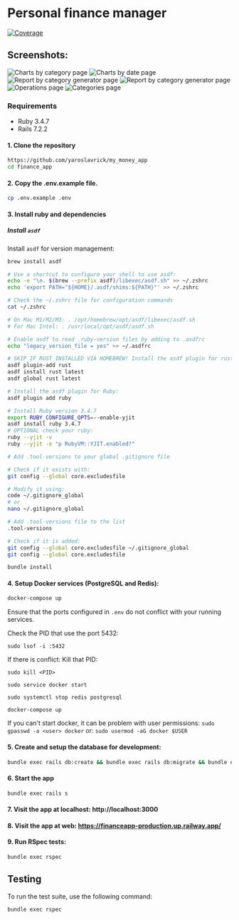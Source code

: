# Personal finance manager
[![Coverage](badge.svg)](https://github.com/yaroslavrick/my_money_app)

## Screenshots:

![Charts by category page](public/screenshots/by_category_chart.png)
![Charts by date page](public/screenshots/by_date_chart.png)
![Report by category generator page](public/screenshots/report_by_category_generator_page.png.png)
![Report by category generator page](public/screenshots/report_by_date_generator_page.png)
![Operations page](public/screenshots/operations_page.png)
![Categories page](public/screenshots/categories_page.png)

### Requirements

- Ruby 3.4.7
- Rails 7.2.2

#### 1. Clone the repository

```zsh
https://github.com/yaroslavrick/my_money_app
cd finance_app
```

#### 2. Copy the .env.example file.

```zsh
cp .env.example .env
```

#### 3. Install ruby and dependencies

##### Install `asdf`

Install `asdf` for version management:

```zsh
brew install asdf
```

```zsh
# Use a shortcut to configure your shell to use asdf:
echo -e "\n. $(brew --prefix asdf)/libexec/asdf.sh" >> ~/.zshrc
echo 'export PATH="${HOME}/.asdf/shims:${PATH}"' >> ~/.zshrc
```

```zsh
# Check the ~/.zshrc file for configuration commands
cat ~/.zshrc
```

```zsh
# On Mac M1/M2/M3: . /opt/homebrew/opt/asdf/libexec/asdf.sh
# For Mac Intel: . /usr/local/opt/asdf/asdf.sh

# Enable asdf to read .ruby-version files by adding to .asdfrc
echo "legacy_version_file = yes" >> ~/.asdfrc
```

```zsh
# SKIP IF RUST INSTALLED VIA HOMEBREW! Install the asdf plugin for rust:
asdf plugin-add rust
asdf install rust latest
asdf global rust latest

# Install the asdf plugin for Ruby:
asdf plugin add ruby
```

```zsh
# Install Ruby version 3.4.7
export RUBY_CONFIGURE_OPTS=--enable-yjit
asdf install ruby 3.4.7
# OPTIONAL check your ruby:
ruby --yjit -v
ruby --yjit -e "p RubyVM::YJIT.enabled?"
```

```zsh
# Add .tool-versions to your global .gitignore file

# Check if it exists with:
git config --global core.excludesfile
```

```zsh
# Modify it using:
code ~/.gitignore_global
# or
nano ~/.gitignore_global
```

```zsh
# Add .tool-versions file to the list
.tool-versions

# Check if it is added:
git config --global core.excludesfile ~/.gitignore_global
git config --global core.excludesfile
```

```zsh
bundle install
```

#### 4. Setup Docker services (PostgreSQL and Redis):

```zsh
docker-compose up
```

Ensure that the ports configured in `.env` do not conflict with your running services.

Check the PID that use the port 5432:

`sudo lsof -i :5432`

If there is conflict:
Kill that PID:

`sudo kill <PID>`

`sudo service docker start`

`sudo systemctl stop redis postgresql`

`docker-compose up`

If you can't start docker, it can be problem with user permissions:
`sudo gpasswd -a <user> docker`
or:
`sudo usermod -aG docker $USER`

#### 5. Create and setup the database for development:

```zsh
bundle exec rails db:create && bundle exec rails db:migrate && bundle exec rails db:seed
```

#### 6. Start the app

```zsh
bundle exec rails s
```

#### 7. Visit the app at localhost: http://localhost:3000

#### 8. Visit the app at web: https://financeapp-production.up.railway.app/

#### 9. Run RSpec tests:

```zsh
bundle exec rspec
```

## Testing

To run the test suite, use the following command:

```bash
bundle exec rspec
```
